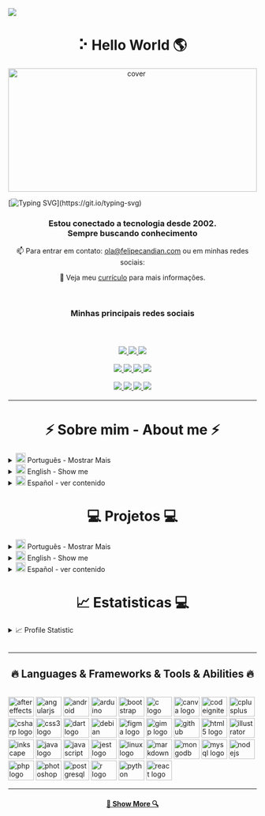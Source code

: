 <!----------------- Título ----------------->
<img align="center" src="https://visitor-badge.laobi.icu/badge?page_id=felipecandian.felipecandian">

<!-----------------
<p align="center">
  <a href="https://rocketseat.com.br">
    <img alt="Rocketseat 💜" src="https://img.shields.io/badge/made%20by-Rocketseat-%237519C1">
  </a>
  <a>
  <img alt="License" src="https://img.shields.io/github/license/vitorserrano/ecoleta?color=%237519C1">
  <br><br>
</p> ----------------->

<h1 align="center" > ⠕ Hello World 🌎 </h1>
<!----------------- <img src="https://media.giphy.com/media/hvRJCLFzcasrR4ia7z/giphy.gif" width="1px">----------------->

<!-----------------Imagem ----------------->
<div align="center">
<img width="100%" height = "250px" src="https://i.imgur.com/4XTDXO5.gif" alt="cover" />
</div>

<!--------------Nome com efeito ------------
<h1 align="center">
  <a href="https://git.io/typing-svg">
    <img src="https://readme-typing-svg.herokuapp.com/?lines=Olá,+👋;Meu+nome+é+Jesus Felipe+;Seja+bem+vindo!;Hello,+👋;My+name+is+Jesus Felipe+;Welcome!&center=true&size=30">
  </a>
</h1>
--------->
[![Typing SVG](https://readme-typing-svg.herokuapp.com?color=%2336BCF7&duration=6000&lines=%F0%9F%91%8B+Ol%C3%A1%2C+meu+nome+%C3%A9+Jesus+Felipe;Seja+bem-vindo!!!;%F0%9F%91%8B+Hello%2C+my+name+is+Jesus+Felipe;Welcome+!!!)](https://git.io/typing-svg)



<h3 align='center'>Estou conectado a tecnologia desde 2002. <br>
Sempre buscando conhecimento </h3>

<div align="center">
📫 Para entrar em contato: <a href="mailto: ola@felipecandian.com">ola@felipecandian.com</a> ou em minhas redes sociais:

📓 Veja meu [currículo](https://gitconnected.com/felipecandian/resume) para mais informações.

</div>
<br>
<h3 align='center'>Minhas principais redes sociais <br>
  <br>
  <br>
<p align='center'>
  <a href="https://www.linkedin.com/in/felipecandian/" target="_blank"><img src="https://img.shields.io/badge/-LinkedIn-%230077B5?style=for-the-badge&logo=linkedin&logoColor=white" target="_blank">
  </a>
  <a href="https://instagram.com/felipecandian" target="_blank"> <img src="https://img.shields.io/badge/-Instagram-%23E4405F?style=for-the-badge&logo=instagram&logoColor=white" target="_blank">
</a> 
  <a href="https://twitter.com/felipecandian" target="_blank">
<img src="https://img.shields.io/badge/Twitter-2CA5E0?style=for-the-badge&logo=twitter&logoColor=white" target="_blank">
</a>

<!--------------Redes----------------->
 <div align="center">
   
 

 <a href="https://replit.com/@FelipeCandian">
    <img src="https://img.shields.io/badge/Replit-667881?style=for-the-badge&logo=Replit&logoColor=white" /> 
   <a href="https://felipecandian.com/" target="_blank"><img src="https://img.shields.io/badge/Website-7289DA?style=for-the-badge&logo=googlechrome&logoColor=white" target="_blank"> </a>

<a href="https://github.com/felipecandian">
<img src="https://img.shields.io/badge/-Github-%23333?style=for-the-badge&logo=github&logoColor=white" target="_blank">
</a>

</a>  
<a href="https://www.twitch.tv/felipecandian" target="_blank"><img src="https://img.shields.io/badge/Twitch-9146FF?style=for-the-badge&logo=twitch&logoColor=white" target="_blank"></a>
</div>

<p align='center'>
   <a href="https://www.youtube.com/felipecandian/">
    <img src="https://img.shields.io/badge/YouTube-FF0000?style=for-the-badge&logo=youtube&logoColor=white" />
  </a>
  <a href="https://felipecandian.medium.com">
    <img src="https://img.shields.io/badge/Medium-12100E?style=for-the-badge&logo=medium&logoColor=white" />
  </a>
  <a href="https://dribbble.com/felipecandian">
    <img src="https://img.shields.io/badge/Dribbble-EA4C89?style=for-the-badge&logo=dribbble&logoColor=white" />
  </a>
  <a href="https://www.behance.net/felipecandian/">
    <img src="https://img.shields.io/badge/-Behance-blue?style=for-the-badge&logo=behance&logoColor=white" />
  </a>
  
  


---

<!--------------Sobre mim ----------------->
<h1 align="center">⚡ Sobre mim - About me ⚡</h1>

<!--------------Bio ----------------->


<div align="left">
<details>
  <summary><img src="https://flagicons.lipis.dev/flags/4x3/br.svg" width="20px"></h1> Português - Mostrar Mais</summary>
  
  ## 🤩 Sobre mim:
  
  
<p align="left">
  Sou desenvolvedor, tenho conhecimentos aprofundado em Administração e Direito
  <br>
    <h3>🎓 Formação </h3>   

- 📖 **Direito**\
📆 2013 - 2017\
📍 **Universidade Governador Ozanam Coelho** - Minas Gerais, Brasil
                                                                                                                                     
- 📖 **Ciência da Computação**\
📆 2017 - 2022\
📍 **Instituto Federal Sudeste de Minas Gerais** - Minas Gerais , Brasil                                                                                                               
- 📖 **Administração**\
📆 2016 - 2022\
📍 **Unicesumar** - Minas Gerais , Brasil 

  <br>
  💻 Conectado a tecnologia desde 2001, sendo que virei programador em 2011;
  <br>
  📚 Atualmente estou aprendendo sobre: Metaverso, NFT, Blockchain, Desenvolvimento WEB e Mobile;
  <br>
  💬 Ask me anything about from <a href="https://github.com/felipecandian/felipecandian/issues" title="Issues">Aqui</a>
  <br>
  
</p>

 - *Jesus Felipe Candian Silva - 26 anos de idade* 
 - *Pós-graduado em Direito Digital | Bacharel em Ciência da Computação | Bacharel em Administração* 
 - *Participante de hackathons* 
 - *Estagiário Shawee - 2020*
 - *Community Analytics na [Rocketseat](https://www.rocketseat.com.br/) 🚀*
 
 - *Show me the code* 
 
 

</details>

<details>
  <summary><img src="https://flagicons.lipis.dev/flags/4x3/um.svg" width="20px"></h1> English - Show me</summary>
  
  ## 🤩 About me :
  <p align="left">
  I am a developer, I have knowledge and law in Administration
  <br>
    <h3>🎓 Graduations </h3>   

- 📖 **Law**\
📆 2013 - 2017\
📍 **Universidade Governador Ozanam Coelho** - Minas Gerais, Brasil
                                                                                                                                     
- 📖 **Computer Science**\
📆 2017 - 2022\
📍 **Instituto Federal Sudeste de Minas Gerais** - Minas Gerais , Brasil                                                                                                               
- 📖 **Administration**\
📆 2016 - 2022\
📍 **Unicesumar** - Minas Gerais , Brasil 

  <br>
  💻 Connected to technology since 2001, and I became a programmer in 2011;
  <br>
  📚 I am currently updating on: Metaverse, NFT, Blockchain, WEB and Mobile Development;
  <br>
  💬 Ask me anything about <a href="https://github.com/felipecandian/felipecandian/issues" title="Issues">Here</a>
  <br>
  
</p>

 - *Jesus Felipe Candian Silva - 26 years old*
 - *Postgraduate in Digital Law | Bachelor of Computer Science | Bachelor's degree in business administration*
 - *Hackathon participant*
 - *Shawee Intern - 2020*
 - *Community Analytics on [Rocketseat](https://www.rocketseat.com.br/) 🚀*
 
 - *Show me the code*
</details>
<details>
  <summary><img src="https://flagicons.lipis.dev/flags/4x3/es.svg" width="20px"> Español - 
ver contenido</summary>
  

  ## 🤩 Sobre mí:
  
  
<p align="left">
  Soy programador, tengo conocimientos profundos en Administración y Derecho
  <br>
  <br>
 🎓 Licenciatura en Informática por el Instituto Federal del Sureste de Minas Gerais;
  <br>
  🎓 Licenciado en Derecho por la Universidade Governador Ozanam Coelho;
  <br>
  🎓 Licenciado en Administración de Empresas por Unicesumar;
  <br>
  💻 Conectado a la tecnología desde 2001, y me convertí en programador en 2011;
  <br>
  📚 Actualmente estoy aprendiendo sobre: ​​Metaverso, NFT, Blockchain, WEB y Desarrollo Móvil;
  <br>
  💬 Pregúntame cualquier cosa desde <a href="https://github.com/felipecandian/felipecandian/issues" title="Issues">Aquí</a>
  <br>
  
</p>

 - *Jesus Felipe Candian Silva - 26 años*
 - *Postgrado en Derecho Digital | Licenciatura en Ciencias de la Computación | Bachiller en Administracion*
 - *Participante del Hackathon*
 - *Shawee Pasante - 2020*
 - *Community Analytics en [Rocketseat](https://www.rocketseat.com.br/) 🚀*
 
 - *Muéstrame el código*
</details>
</div>



<!-- Projetos e portifólio -->

<h1 align="center">💻 Projetos ‍💻</h1>
<div align="left">
<details>
  <summary><img src="https://flagicons.lipis.dev/flags/4x3/br.svg" width="20px"></h1> Português - Mostrar Mais</summary>
  
                                   
## Experiencia
 
 <img align="right" src="https://img.shields.io/badge/Flutter-02569B?style=for-the-badge&logo=flutter&logoColor=white" /> 

 - 👨‍💻 **PHP Dev**\
📆 2011 - Em andamento\
📍 Brasil
                                                                                                                                    
 <img align="right" src="https://img.shields.io/badge/Flutter-02569B?style=for-the-badge&logo=flutter&logoColor=white" /> 

 - 👨‍💻 **Flutter Dev**\
📆 2018 - Em andamento\
📍 Brasil
                                                                                                                                    
<img align="right" src="https://img.shields.io/badge/Behance-0054F7?style=for-the-badge&logo=behance&logoColor=white" />
<img align="right" src="https://img.shields.io/badge/Adobe%20Creative%20Cloud-DA1F26?style=for-the-badge&logo=Adobe%20Creative%20Cloud&logoColor=white" />
<img align="right" src="https://img.shields.io/badge/Microsoft_Office-D83B01?style=for-the-badge&logo=microsoft-office&logoColor=white" />
<img align="right" src="https://img.shields.io/badge/Figma-F24E1E?style=for-the-badge&logo=figma&logoColor=white" />
 
- 👨‍💻 **Design**\
📆 2011 - Em andamento\
📍 Brasil
                                                                                                                
                                                                                                                                  
<img align="right" src="https://img.shields.io/badge/Discord-7289DA?style=for-the-badge&logo=discord&logoColor=white" />
<img align="right" src="https://img.shields.io/badge/Microsoft_Office-D83B01?style=for-the-badge&logo=microsoft-office&logoColor=white" />
   
- 👨‍💻 **Estágio | Organização de Hackathons**\
📆 09/2020 - 01/2021\
📍 **Shawee** - São Paulo/SP, Brasil

</details>



</details> 
<details>
  <summary><img src="https://flagicons.lipis.dev/flags/4x3/um.svg" width="20px"></h1> English - Show me</summary>
</details>
<details>
  <summary><img src="https://flagicons.lipis.dev/flags/4x3/es.svg" width="20px"> Español - 
ver contenido</summary>
</details>




<h1 align="center">📈 Estatisticas ‍💻</h1>

<details>  
  <summary>📈 Profile Statistic</summary>
<div align="center">
  <a href="https://github.com/felipecandian">
  <img height="180em" src="https://github-readme-stats.vercel.app/api?username=felipecandian&show_icons=true&theme=radical&include_all_commits=true&count_private=true"/>
  <img height="180em" src="https://github-readme-stats.vercel.app/api/top-langs/?username=felipecandian&layout=compact&langs_count=7&theme=radical"/>
</div>
<div align="left">
  
   <a href="https://app.daily.dev/felipecandian">
<img src="https://api.daily.dev/devcards/7a99a07c8e3846d3bfd5abc5c95f70b7.png?r=g5e" width="300" 
      align="right" alt="Felipe Candian's Dev Card"/></a>
 

![Metrics](https://metrics.lecoq.io/felipecandian?template=classic&config.timezone=America%2FSao_Paulo)
  
 </details>  

<br/>
 
 ---

<h2 align="center">🔥 Languages & Frameworks & Tools & Abilities 🔥</h2>
<br>
  <div align="left">
  <img src="https://cdn.jsdelivr.net/gh/devicons/devicon/icons/aftereffects/aftereffects-original.svg" height="40" width="52" alt="aftereffects logo"  />
  <img src="https://cdn.jsdelivr.net/gh/devicons/devicon/icons/angularjs/angularjs-original.svg" height="40" width="52" alt="angularjs logo"  />
  <img src="https://cdn.jsdelivr.net/gh/devicons/devicon/icons/android/android-original.svg" height="40" width="52" alt="android logo"  />
  <img src="https://cdn.jsdelivr.net/gh/devicons/devicon/icons/arduino/arduino-original.svg" height="40" width="52" alt="arduino logo"  />
  <img src="https://cdn.jsdelivr.net/gh/devicons/devicon/icons/bootstrap/bootstrap-original.svg" height="40" width="52" alt="bootstrap logo"  />
  <img src="https://cdn.jsdelivr.net/gh/devicons/devicon/icons/c/c-original.svg" height="40" width="52" alt="c logo"  />
  <img src="https://cdn.jsdelivr.net/gh/devicons/devicon/icons/canva/canva-original.svg" height="40" width="52" alt="canva logo"  />
  <img src="https://cdn.jsdelivr.net/gh/devicons/devicon/icons/codeigniter/codeigniter-plain.svg" height="40" width="52" alt="codeigniter logo"  />
  <img src="https://cdn.jsdelivr.net/gh/devicons/devicon/icons/cplusplus/cplusplus-original.svg" height="40" width="52" alt="cplusplus logo"  />
  <img src="https://cdn.jsdelivr.net/gh/devicons/devicon/icons/csharp/csharp-original.svg" height="40" width="52" alt="csharp logo"  />
  <img src="https://cdn.jsdelivr.net/gh/devicons/devicon/icons/css3/css3-original.svg" height="40" width="52" alt="css3 logo"  />
  <img src="https://cdn.jsdelivr.net/gh/devicons/devicon/icons/dart/dart-original.svg" height="40" width="52" alt="dart logo"  />
  <img src="https://cdn.jsdelivr.net/gh/devicons/devicon/icons/debian/debian-original.svg" height="40" width="52" alt="debian logo"  />
  <img src="https://cdn.jsdelivr.net/gh/devicons/devicon/icons/figma/figma-original.svg" height="40" width="52" alt="figma logo"  />
  <img src="https://cdn.jsdelivr.net/gh/devicons/devicon/icons/gimp/gimp-original.svg" height="40" width="52" alt="gimp logo"  />
  <img src="https://cdn.jsdelivr.net/gh/devicons/devicon/icons/github/github-original.svg" height="40" width="52" alt="github logo"  />
  <img src="https://cdn.jsdelivr.net/gh/devicons/devicon/icons/html5/html5-original.svg" height="40" width="52" alt="html5 logo"  />
  <img src="https://cdn.jsdelivr.net/gh/devicons/devicon/icons/illustrator/illustrator-plain.svg" height="40" width="52" alt="illustrator logo"  />
  <img src="https://cdn.jsdelivr.net/gh/devicons/devicon/icons/inkscape/inkscape-original.svg" height="40" width="52" alt="inkscape logo"  />
  <img src="https://cdn.jsdelivr.net/gh/devicons/devicon/icons/java/java-original.svg" height="40" width="52" alt="java logo"  />
  <img src="https://cdn.jsdelivr.net/gh/devicons/devicon/icons/javascript/javascript-original.svg" height="40" width="52" alt="javascript logo"  />
  <img src="https://cdn.jsdelivr.net/gh/devicons/devicon/icons/jest/jest-plain.svg" height="40" width="52" alt="jest logo"  />
  <img src="https://cdn.jsdelivr.net/gh/devicons/devicon/icons/linux/linux-original.svg" height="40" width="52" alt="linux logo"  />
  <img src="https://cdn.jsdelivr.net/gh/devicons/devicon/icons/markdown/markdown-original.svg" height="40" width="52" alt="markdown logo"  />
  <img src="https://cdn.jsdelivr.net/gh/devicons/devicon/icons/mongodb/mongodb-original.svg" height="40" width="52" alt="mongodb logo"  />
  <img src="https://cdn.jsdelivr.net/gh/devicons/devicon/icons/mysql/mysql-original.svg" height="40" width="52" alt="mysql logo"  />
  <img src="https://cdn.jsdelivr.net/gh/devicons/devicon/icons/nodejs/nodejs-original.svg" height="40" width="52" alt="nodejs logo"  />
  <img src="https://cdn.jsdelivr.net/gh/devicons/devicon/icons/php/php-original.svg" height="40" width="52" alt="php logo"  />
  <img src="https://cdn.jsdelivr.net/gh/devicons/devicon/icons/photoshop/photoshop-plain.svg" height="40" width="52" alt="photoshop logo"  />
  <img src="https://cdn.jsdelivr.net/gh/devicons/devicon/icons/postgresql/postgresql-original.svg" height="40" width="52" alt="postgresql logo"  />
  <img src="https://cdn.jsdelivr.net/gh/devicons/devicon/icons/r/r-original.svg" height="40" width="52" alt="r logo"  />
  <img src="https://cdn.jsdelivr.net/gh/devicons/devicon/icons/python/python-original.svg" height="40" width="52" alt="python logo"  />
  <img src="https://cdn.jsdelivr.net/gh/devicons/devicon/icons/react/react-original.svg" height="40" width="52" alt="react logo"  />
</div>
  <!-- 
<p align="center">
  <code><img title="C" height="25" src="images/c.svg"></code>
  <code><img title="C++" height="25" src="images/cpp.svg"></code>
  <code><img title="Java" height="25" src="images/java-original.svg"></code>
  <code><img title="PHP" height="25" src="images/php.svg"></code>
  <code><img title="Python" height="25" src="images/python-original.svg"></code>
</p>
<p align="center">
  <code><img title="Javascript" height="25" src="images/javascript.svg"></code>
  <code><img title="HTML5" height="25" src="images/html5.svg"></code>
  <code><img title="CSS" height="25" src="images/css.svg"></code>
  <code><img title="React" height="25" src="images/react-original.svg"></code>
  <code><img title="Git" height="25" src="images/git-original.svg"></code>
    <code><img title="GitHub" height="25" src="images/github.svg"></code>
</p>
<p align="center">
  <code><img title="MySQL" height="25" src="images/mysql.svg"></code>
  <code><img title="Visual Studio Code" height="25" src="images/vscode.png"></code>
  <code><img title="Unity" height="25" src="images/unity3d.svg"></code>
  <code><img title="Android" height="25" src="images/android.svg"></code>
  <code><img title="Flutter" height="25" src="images/android.svg"></code>
  <code><img title="React Native" height="25" src="images/android.svg"></code>

</p>
-->
<hr>
<!------

<h1 align="center">👨‍💻 Repositories 👨‍💻</h1>
<br>
<div align="center">
 <a href="https://github.com/felipecandian/TCC_Framework_LGPD">
  <img align="center" src="https://github-readme-stats.vercel.app/api/pin/?username=felipecandian&repo=TCC_Framework_LGPD&theme=react&hide_border=true" />
</a>
<a href="https://github.com/felipecandian/COVID-19">
  <img align="center" src="https://github-readme-stats.vercel.app/api/pin/?username=felipecandian&repo=COVID-19&theme=react&hide_border=true" />
</a>
<br>

</div>
-->
<h4 align="center">
  <a href="https://github.com/felipecandian?tab=repositories" title="Show Repositories">🔎 Show More 🔍</a>
</h4>
